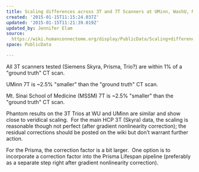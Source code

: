 ```yaml
---
title: Scaling differences across 3T and 7T Scanners at UMinn, WashU, Mt. Sinai
created: '2015-01-15T11:15:24.037Z'
updated: '2015-01-15T11:21:39.019Z'
updated_by: Jennifer Elam
source: 
  https://wiki.humanconnectome.org/display/PublicData/Scaling+differences+across+3T+and+7T+Scanners+at+UMinn%2C+WashU%2C+Mt.+Sinai
space: PublicData

---
```

All 3T scanners tested (Siemens Skyra, Prisma, Trio?) are within 1% of a "ground truth" CT scan.

UMinn 7T is ~2.5% "smaller" than the "ground truth" CT scan.

Mt. Sinai School of Medicine (MSSM) 7T is ~2.5% "smaller" than the "ground truth" CT scan.

Phantom results on the 3T Trios at WU and UMinn are similar and show close to veridical scaling.  For the main HCP 3T (Skyra) data, the scaling is reasonable though not perfect (after gradient nonlinearity correction); the residual corrections should be posted on the wiki but don’t warrant further action.   

For the Prisma, the correction factor is a bit larger.  One option is to incorporate a correction factor into the Prisma Lifespan pipeline (preferably as a separate step right after gradient nonlinearity correction).   

